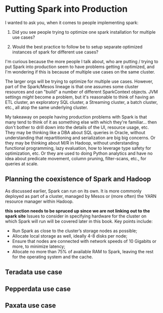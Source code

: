 # Putting Spark into Production

I wanted to ask you, when it comes to people implementing spark:

1. Did you see people trying to optimize one spark installation for multiple use cases?

2. Would the best practice to follow be to setup separate optimized instances of spark for different use cases?

I'm curious because the more people I talk about, who are putting / trying to put Spark into production seem to have problems getting it optimized, and I'm wondering if this is because of multiple use cases on the same cluster.

The larger orgs will be trying to optimize for multiple use cases. However, part of the Spark/Mesos lineage is that one assumes some cluster resources and can "build" a number of different SparkContext objects. JVM settings *might* become a problem, but it's reasonable to think of having an ETL cluster, an exploratory SQL cluster, a Streaming cluster, a batch cluster, etc., all atop the same underlying cluster.

My takeaway on people having production problems with Spark is that many tend to think of it as something else with which they're familiar... then don't bother to drill down into the details of the UI, resource usage, etc. They may be thinking like a DBA about SQL queries in Oracle, without understanding that repartitioning and serialization are big big concerns. Or they may be thinking about M/R in Hadoop, without understanding functional programming, lazy evaluation, how to leverage type safety for optimization, etc.  Or they are used to doing Python analytics and have no idea about predicate movement, column pruning, filter-scans, etc., for queries at scale.

## Planning the coexistence of Spark and Hadoop

As discussed earlier, Spark can run on its own. It is more commonly deployed as part of a cluster, managed by Mesos or (more often) the YARN resource manager within Hadoop.

**this section needs to be spruced up since we are not linking out to the spark site**
Issues to consider in specifying hardware for the cluster on which Spark will run will be covered later in this book. Key points include:
* Run Spark as close to the cluster’s storage nodes as possible;
* Allocate local storage as well, ideally 4-8 disks per node;
* Ensure that nodes are connected with network speeds of 10 Gigabits or more, to minimize latency;
* Allocate no more than 75% of available RAM to Spark, leaving the rest for the operating system and the cache.

## Teradata use case

## Pepperdata use case

## Paxata use case

